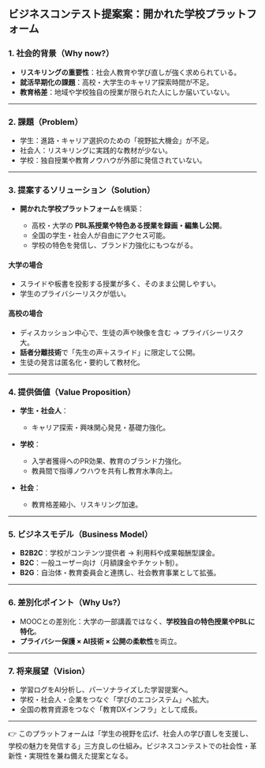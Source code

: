 ## ビジネスコンテスト提案案：開かれた学校プラットフォーム

### 1. 社会的背景（Why now?）

* **リスキリングの重要性**：社会人教育や学び直しが強く求められている。
* **就活早期化の課題**：高校・大学生のキャリア探索時間が不足。
* **教育格差**：地域や学校独自の授業が限られた人にしか届いていない。

---

### 2. 課題（Problem）

* 学生：進路・キャリア選択のための「視野拡大機会」が不足。
* 社会人：リスキリングに実践的な教材が少ない。
* 学校：独自授業や教育ノウハウが外部に発信されていない。

---

### 3. 提案するソリューション（Solution）

* **開かれた学校プラットフォーム**を構築：

  * 高校・大学の **PBL系授業や特色ある授業を録画・編集し公開**。
  * 全国の学生・社会人が自由にアクセス可能。
  * 学校の特色を発信し、ブランド力強化にもつながる。

#### 大学の場合

* スライドや板書を投影する授業が多く、そのまま公開しやすい。
* 学生のプライバシーリスクが低い。

#### 高校の場合

* ディスカッション中心で、生徒の声や映像を含む → プライバシーリスク大。
* **話者分離技術**で「先生の声＋スライド」に限定して公開。
* 生徒の発言は匿名化・要約して教材化。

---

### 4. 提供価値（Value Proposition）

* **学生・社会人**：

  * キャリア探索・興味関心発見・基礎力強化。
* **学校**：

  * 入学者獲得へのPR効果、教育のブランド力強化。
  * 教員間で指導ノウハウを共有し教育水準向上。
* **社会**：

  * 教育格差縮小、リスキリング加速。

---

### 5. ビジネスモデル（Business Model）

* **B2B2C**：学校がコンテンツ提供者 → 利用料や成果報酬型課金。
* **B2C**：一般ユーザー向け（月額課金やチケット制）。
* **B2G**：自治体・教育委員会と連携し、社会教育事業として拡張。

---

### 6. 差別化ポイント（Why Us?）

* MOOCとの差別化：大学の一部講義ではなく、**学校独自の特色授業やPBLに特化**。
* **プライバシー保護 × AI技術 × 公開の柔軟性**を両立。

---

### 7. 将来展望（Vision）

* 学習ログをAI分析し、パーソナライズした学習提案へ。
* 学校・社会人・企業をつなぐ「学びのエコシステム」へ拡大。
* 全国の教育資源をつなぐ「教育DXインフラ」として成長。

---

👉 このプラットフォームは「学生の視野を広げ、社会人の学び直しを支援し、学校の魅力を発信する」三方良しの仕組み。ビジネスコンテストでの社会性・革新性・実現性を兼ね備えた提案となる。
